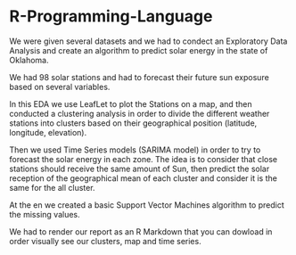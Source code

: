 # R-Programming-Language
We were given several datasets and we had to condect an Exploratory Data Analysis and create an algorithm to predict solar energy in the state of Oklahoma.

We had 98 solar stations and had to forecast their future sun exposure based on several variables.

In this EDA we use LeafLet to plot the Stations on a map, and then conducted a clustering analysis in order to divide the different weather stations into clusters based on their geographical position (latitude, longitude, elevation).

Then we used Time Series models (SARIMA model) in order to try to forecast the solar energy in each zone. The idea is to consider that close stations should receive the same amount of Sun, then predict the solar reception of the geographical mean of each cluster and consider it is the same for the all cluster.

At the en we created a basic Support Vector Machines algorithm to predict the missing values.

We had to render our report as an R Markdown that you can dowload in order visually see our clusters, map and time series.
